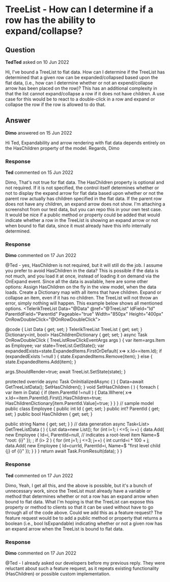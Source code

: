 # TreeList - How can I determine if a row has the ability to expand/collapse?

## Question

**TedTed** asked on 10 Jun 2022

Hi, I've bound a TreeList to flat data. How can I determine if the TreeList has determined that a given row can be expanded/collapsed based upon the flat data, (i.e., how can I determine whether or not an expend/collapse arrow has been placed on the row)? This has an additional complexity in that the list cannot expand/collapse a row if it does not have children. A use case for this would be to react to a double-click in a row and expand or collapse the row if the row is allowed to do that.

## Answer

**Dimo** answered on 15 Jun 2022

Hi Ted, Expandability and arrow rendering with flat data depends entirely on the HasChildren property of the model. Regards, Dimo

### Response

**Ted** commented on 15 Jun 2022

Dimo, That's not true for flat data. The HasChildren property is optional and not required. If it is not specified, the control itself determines whether or not to display the expand arrow for flat data based upon whether or not the parent row actually has children specified in the flat data. If the parent row does not have any children, an expand arrow does not show. I'm attaching a screenshot from our test data, but you can repo this in your own test case. It would be nice if a public method or property could be added that would indicate whether a row in the TreeList is showing an expand arrow or not when bound to flat data, since it must already have this info internally determined.

### Response

**Dimo** commented on 17 Jun 2022

@Ted - yes, HasChildren is not required, but it will still do the job. I assume you prefer to avoid HasChildren in the data? This is possible if the data is not much, and you load it at once, instead of loading it on demand via the OnExpand event. Since all the data is available, here are some other options: Assign HasChildren on the fly in the view model, when the data loads. Create a Dictionary map with all items that have children. Expand or collapse an item, even if it has no children. The TreeList will not throw an error, simply nothing will happen. This example below shows all mentioned options. <TelerikTreeList Data="@Data" @ref="@TreeList" IdField="Id" ParentIdField="ParentId" Pageable="true" Width="850px" Height="400px" OnRowDoubleClick="@OnRowDoubleClick"> <TreeListColumns> <TreeListColumn Field="HasChildren" Width="120px" /> <TreeListColumn Field="Name" Expandable="true" /> </TreeListColumns> </TelerikTreeList>

@code {
List<Employee> Data { get; set; }
TelerikTreeList<Employee> TreeList { get; set; }
Dictionary<int, bool> HasChildrenDictionary { get; set; } async Task OnRowDoubleClick ( TreeListRowClickEventArgs args ) { var item=args.Item as Employee; var state=TreeList.GetState(); var expandedExists=state.ExpandedItems.FirstOrDefault( x=> x.Id==item.Id); if (expandedExists !=null )
{
state.ExpandedItems.Remove(item);
} else {
state.ExpandedItems.Add(item);
}

args.ShouldRender=true; await TreeList.SetState(state);
}

protected override async Task OnInitializedAsync ( ) {
Data=await GetTreeListData();
SetHasChildren();
} void SetHasChildren ( ) {
foreach ( var item in Data)
{ if (item.ParentId !=null )
{
Data.Where( x=> x.Id==item.ParentId).First().HasChildren=true;
HasChildrenDictionary[item.ParentId.Value]=true;
}
}
} // sample model public class Employee {
public int Id { get; set; }
public int? ParentId { get; set; }
public bool HasChildren { get; set; }

public string Name { get; set; }
} // data generation async Task<List<Employee>> GetTreeListData ( ) {
List<Employee> data=new List<Employee>(); for (int i=1; i <=5; i++)
{
data.Add( new Employee
{
Id=i,
ParentId=null, // indicates a root-level item Name=$ "root: {i}" }); ; if (i> 2 )
{ for (int j=1; j <=3; j++)
{
int currId=i * 100 + j;
data.Add( new Employee
{
Id=currId,
ParentId=i,
Name=$ "first level child {j} of {i}" });
}
}
} return await Task.FromResult(data);
}
}

### Response

**Ted** commented on 17 Jun 2022

Dimo, Yeah, I get all this, and the above is possible, but it's a bunch of unnecessary work, since the TreeList must already have a variable or method that determines whether or not a row has an expand arrow when bound to flat data. What I'm hoping is that the TreeList can expose this property or method to clients so that it can be used without have to go through all of the code above. Could we add this as a feature request? The feature request would be to add a public method or property that returns a boolean (i.e., bool IsExpandable) indicating whether or not a given row has an expand arrow when the TreeList is bound to flat data.

### Response

**Dimo** commented on 17 Jun 2022

@Ted - I already asked our developers before my previous reply. They were reluctant about such a feature request, as it repeats existing functionality (HasChildren) or possible custom implementation.
